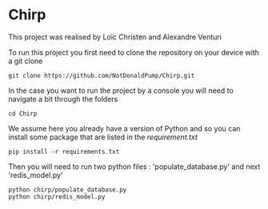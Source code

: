 # Chirp

This project was realised by Loïc Christen and Alexandre Venturi

To run this project you first need to clone the repository on your device with a git clone 

```
git clone https://github.com/NotDonaldPump/Chirp.git
```

In the case you want to run the project by a console you will need to navigate a bit through the folders

```
cd Chirp
```

We assume here you already have a version of Python and so you can install some package that are listed in the *requirement.txt*

```
pip install -r requirements.txt
```

Then you will need to run two python files : 'populate_database.py' and next 'redis_model.py'

```
python chirp/populate_database.py
python chirp/redis_model.py
```
